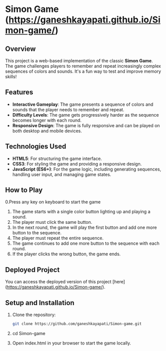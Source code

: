 # Simon Game (https://ganeshkayapati.github.io/Simon-game/)

## Overview

This project is a web-based implementation of the classic **Simon Game**. The game challenges players to remember and repeat increasingly complex sequences of colors and sounds. It's a fun way to test and improve memory skills!

## Features

- **Interactive Gameplay**: The game presents a sequence of colors and sounds that the player needs to remember and repeat.
- **Difficulty Levels**: The game gets progressively harder as the sequence becomes longer with each round.
- **Responsive Design**: The game is fully responsive and can be played on both desktop and mobile devices.

## Technologies Used

- **HTML5**: For structuring the game interface.
- **CSS3**: For styling the game and providing a responsive design.
- **JavaScript (ES6+)**: For the game logic, including generating sequences, handling user input, and managing game states.

## How to Play

0.Press any key on keyboard to start the game
1. The game starts with a single color button lighting up and playing a sound.
2. The player must click the same button.
3. In the next round, the game will play the first button and add one more button to the sequence.
4. The player must repeat the entire sequence.
5. The game continues to add one more button to the sequence with each round.
6. If the player clicks the wrong button, the game ends.

## Deployed Project

You can access the deployed version of this project [here] (https://ganeshkayapati.github.io/Simon-game/).

## Setup and Installation

1. Clone the repository:
   ```bash
   git clone https://github.com/ganeshkayapati/Simon-game.git
2. cd Simon-game

3. Open index.html in your browser to start the game locally.
